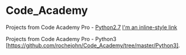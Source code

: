 # Code_Academy


Projects from Code Academy Pro - [Python2.7](https://github.com/rochejohn/Code_Academy/tree/master/Python2)
[I'm an inline-style link](https://www.google.com)



Projects from Code Academy Pro - Python3 [https://github.com/rochejohn/Code_Academy/tree/master/Python3].

